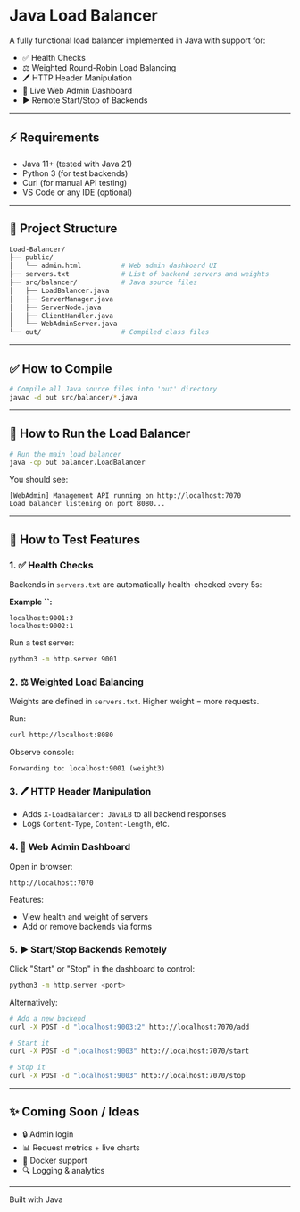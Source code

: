# Java Load Balancer

A fully functional load balancer implemented in Java with support for:

- ✅ Health Checks
- ⚖️ Weighted Round-Robin Load Balancing
- 🖊️ HTTP Header Manipulation
- 📃 Live Web Admin Dashboard
- ▶️ Remote Start/Stop of Backends

---

## ⚡ Requirements

- Java 11+ (tested with Java 21)
- Python 3 (for test backends)
- Curl (for manual API testing)
- VS Code or any IDE (optional)

---

## 📂 Project Structure

```bash
Load-Balancer/
├── public/
│   └── admin.html          # Web admin dashboard UI
├── servers.txt             # List of backend servers and weights
├── src/balancer/           # Java source files
│   ├── LoadBalancer.java
│   ├── ServerManager.java
│   ├── ServerNode.java
│   ├── ClientHandler.java
│   └── WebAdminServer.java
└── out/                    # Compiled class files
```

---

## ✅ How to Compile

```bash
# Compile all Java source files into 'out' directory
javac -d out src/balancer/*.java
```

---

## 🔄 How to Run the Load Balancer

```bash
# Run the main load balancer
java -cp out balancer.LoadBalancer
```

You should see:

```
[WebAdmin] Management API running on http://localhost:7070
Load balancer listening on port 8080...
```

---

## 🔎 How to Test Features

### 1. ✅ Health Checks

Backends in `servers.txt` are automatically health-checked every 5s:

**Example **``**:**

```
localhost:9001:3
localhost:9002:1
```

Run a test server:

```bash
python3 -m http.server 9001
```

### 2. ⚖️ Weighted Load Balancing

Weights are defined in `servers.txt`. Higher weight = more requests.

Run:

```bash
curl http://localhost:8080
```

Observe console:

```
Forwarding to: localhost:9001 (weight3)
```

### 3. 🖊️ HTTP Header Manipulation

- Adds `X-LoadBalancer: JavaLB` to all backend responses
- Logs `Content-Type`, `Content-Length`, etc.

### 4. 📃 Web Admin Dashboard

Open in browser:

```
http://localhost:7070
```

Features:

- View health and weight of servers
- Add or remove backends via forms

### 5. ▶️ Start/Stop Backends Remotely

Click "Start" or "Stop" in the dashboard to control:

```bash
python3 -m http.server <port>
```

Alternatively:

```bash
# Add a new backend
curl -X POST -d "localhost:9003:2" http://localhost:7070/add

# Start it
curl -X POST -d "localhost:9003" http://localhost:7070/start

# Stop it
curl -X POST -d "localhost:9003" http://localhost:7070/stop
```

---

## ✨ Coming Soon / Ideas

- 🔒 Admin login
- 📊 Request metrics + live charts
- 🚩 Docker support
- 🔍 Logging & analytics

---

Built with Java&#x20;

